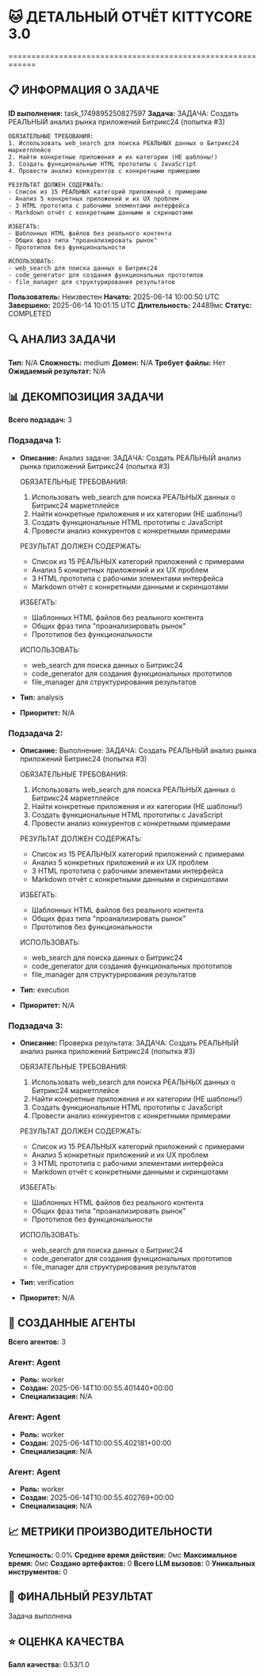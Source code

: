 # 🐱 ДЕТАЛЬНЫЙ ОТЧЁТ KITTYCORE 3.0
============================================================

## 📋 ИНФОРМАЦИЯ О ЗАДАЧЕ
**ID выполнения:** task_1749895250827597
**Задача:** 
    ЗАДАЧА: Создать РЕАЛЬНЫЙ анализ рынка приложений Битрикс24 (попытка #3)

    ОБЯЗАТЕЛЬНЫЕ ТРЕБОВАНИЯ:
    1. Использовать web_search для поиска РЕАЛЬНЫХ данных о Битрикс24 маркетплейсе
    2. Найти конкретные приложения и их категории (НЕ шаблоны!)
    3. Создать функциональные HTML прототипы с JavaScript
    4. Провести анализ конкурентов с конкретными примерами
    
    РЕЗУЛЬТАТ ДОЛЖЕН СОДЕРЖАТЬ:
    - Список из 15 РЕАЛЬНЫХ категорий приложений с примерами
    - Анализ 5 конкретных приложений и их UX проблем
    - 3 HTML прототипа с рабочими элементами интерфейса
    - Markdown отчёт с конкретными данными и скриншотами
    
    ИЗБЕГАТЬ:
    - Шаблонных HTML файлов без реального контента
    - Общих фраз типа "проанализировать рынок"
    - Прототипов без функциональности
    
    ИСПОЛЬЗОВАТЬ:
    - web_search для поиска данных о Битрикс24
    - code_generator для создания функциональных прототипов
    - file_manager для структурирования результатов
    
**Пользователь:** Неизвестен
**Начато:** 2025-06-14 10:00:50 UTC
**Завершено:** 2025-06-14 10:01:15 UTC
**Длительность:** 24489мс
**Статус:** COMPLETED

## 🔍 АНАЛИЗ ЗАДАЧИ
**Тип:** N/A
**Сложность:** medium
**Домен:** N/A
**Требует файлы:** Нет
**Ожидаемый результат:** N/A

## 📊 ДЕКОМПОЗИЦИЯ ЗАДАЧИ
**Всего подзадач:** 3

### Подзадача 1:
- **Описание:** Анализ задачи: 
    ЗАДАЧА: Создать РЕАЛЬНЫЙ анализ рынка приложений Битрикс24 (попытка #3)

    ОБЯЗАТЕЛЬНЫЕ ТРЕБОВАНИЯ:
    1. Использовать web_search для поиска РЕАЛЬНЫХ данных о Битрикс24 маркетплейсе
    2. Найти конкретные приложения и их категории (НЕ шаблоны!)
    3. Создать функциональные HTML прототипы с JavaScript
    4. Провести анализ конкурентов с конкретными примерами
    
    РЕЗУЛЬТАТ ДОЛЖЕН СОДЕРЖАТЬ:
    - Список из 15 РЕАЛЬНЫХ категорий приложений с примерами
    - Анализ 5 конкретных приложений и их UX проблем
    - 3 HTML прототипа с рабочими элементами интерфейса
    - Markdown отчёт с конкретными данными и скриншотами
    
    ИЗБЕГАТЬ:
    - Шаблонных HTML файлов без реального контента
    - Общих фраз типа "проанализировать рынок"
    - Прототипов без функциональности
    
    ИСПОЛЬЗОВАТЬ:
    - web_search для поиска данных о Битрикс24
    - code_generator для создания функциональных прототипов
    - file_manager для структурирования результатов
    
- **Тип:** analysis
- **Приоритет:** N/A

### Подзадача 2:
- **Описание:** Выполнение: 
    ЗАДАЧА: Создать РЕАЛЬНЫЙ анализ рынка приложений Битрикс24 (попытка #3)

    ОБЯЗАТЕЛЬНЫЕ ТРЕБОВАНИЯ:
    1. Использовать web_search для поиска РЕАЛЬНЫХ данных о Битрикс24 маркетплейсе
    2. Найти конкретные приложения и их категории (НЕ шаблоны!)
    3. Создать функциональные HTML прототипы с JavaScript
    4. Провести анализ конкурентов с конкретными примерами
    
    РЕЗУЛЬТАТ ДОЛЖЕН СОДЕРЖАТЬ:
    - Список из 15 РЕАЛЬНЫХ категорий приложений с примерами
    - Анализ 5 конкретных приложений и их UX проблем
    - 3 HTML прототипа с рабочими элементами интерфейса
    - Markdown отчёт с конкретными данными и скриншотами
    
    ИЗБЕГАТЬ:
    - Шаблонных HTML файлов без реального контента
    - Общих фраз типа "проанализировать рынок"
    - Прототипов без функциональности
    
    ИСПОЛЬЗОВАТЬ:
    - web_search для поиска данных о Битрикс24
    - code_generator для создания функциональных прототипов
    - file_manager для структурирования результатов
    
- **Тип:** execution
- **Приоритет:** N/A

### Подзадача 3:
- **Описание:** Проверка результата: 
    ЗАДАЧА: Создать РЕАЛЬНЫЙ анализ рынка приложений Битрикс24 (попытка #3)

    ОБЯЗАТЕЛЬНЫЕ ТРЕБОВАНИЯ:
    1. Использовать web_search для поиска РЕАЛЬНЫХ данных о Битрикс24 маркетплейсе
    2. Найти конкретные приложения и их категории (НЕ шаблоны!)
    3. Создать функциональные HTML прототипы с JavaScript
    4. Провести анализ конкурентов с конкретными примерами
    
    РЕЗУЛЬТАТ ДОЛЖЕН СОДЕРЖАТЬ:
    - Список из 15 РЕАЛЬНЫХ категорий приложений с примерами
    - Анализ 5 конкретных приложений и их UX проблем
    - 3 HTML прототипа с рабочими элементами интерфейса
    - Markdown отчёт с конкретными данными и скриншотами
    
    ИЗБЕГАТЬ:
    - Шаблонных HTML файлов без реального контента
    - Общих фраз типа "проанализировать рынок"
    - Прототипов без функциональности
    
    ИСПОЛЬЗОВАТЬ:
    - web_search для поиска данных о Битрикс24
    - code_generator для создания функциональных прототипов
    - file_manager для структурирования результатов
    
- **Тип:** verification
- **Приоритет:** N/A

## 🤖 СОЗДАННЫЕ АГЕНТЫ
**Всего агентов:** 3

### Агент: Agent
- **Роль:** worker
- **Создан:** 2025-06-14T10:00:55.401440+00:00
- **Специализация:** N/A

### Агент: Agent
- **Роль:** worker
- **Создан:** 2025-06-14T10:00:55.402181+00:00
- **Специализация:** N/A

### Агент: Agent
- **Роль:** worker
- **Создан:** 2025-06-14T10:00:55.402769+00:00
- **Специализация:** N/A

## 📈 МЕТРИКИ ПРОИЗВОДИТЕЛЬНОСТИ
**Успешность:** 0.0%
**Среднее время действия:** 0мс
**Максимальное время:** 0мс
**Создано артефактов:** 0
**Всего LLM вызовов:** 0
**Уникальных инструментов:** 0

## 🎯 ФИНАЛЬНЫЙ РЕЗУЛЬТАТ
Задача выполнена

## ⭐ ОЦЕНКА КАЧЕСТВА
**Балл качества:** 0.53/1.0
